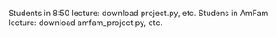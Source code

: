
Students in 8:50 lecture:  download project.py, etc.
Studens in AmFam lecture:  download amfam_project.py, etc.

